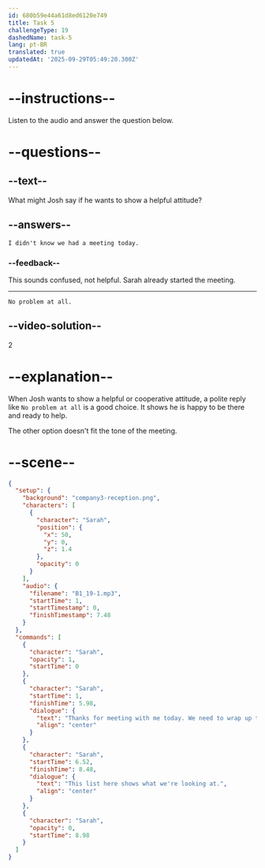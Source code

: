 ```yaml
---
id: 680b59e44a61d8ed6120e749
title: Task 5
challengeType: 19
dashedName: task-5
lang: pt-BR
translated: true
updatedAt: '2025-09-29T05:49:20.300Z'
---
```


<!-- SPEAKING -->

<!-- (Audio) Sarah: Thanks for meeting with me today. We need to wrap up the list of components for our next product batch. This list here shows what we're looking at. -->

# --instructions--

Listen to the audio and answer the question below.

# --questions--

## --text--

What might Josh say if he wants to show a helpful attitude?

## --answers--

`I didn't know we had a meeting today.`

### --feedback--

This sounds confused, not helpful. Sarah already started the meeting.

---

`No problem at all.`

## --video-solution--

2

# --explanation--

When Josh wants to show a helpful or cooperative attitude, a polite reply like `No problem at all` is a good choice. It shows he is happy to be there and ready to help.

The other option doesn't fit the tone of the meeting.

# --scene--

```json
{
  "setup": {
    "background": "company3-reception.png",
    "characters": [
      {
        "character": "Sarah",
        "position": {
          "x": 50,
          "y": 0,
          "z": 1.4
        },
        "opacity": 0
      }
    ],
    "audio": {
      "filename": "B1_19-1.mp3",
      "startTime": 1,
      "startTimestamp": 0,
      "finishTimestamp": 7.48
    }
  },
  "commands": [
    {
      "character": "Sarah",
      "opacity": 1,
      "startTime": 0
    },
    {
      "character": "Sarah",
      "startTime": 1,
      "finishTime": 5.98,
      "dialogue": {
        "text": "Thanks for meeting with me today. We need to wrap up the list of components for our next product batch.",
        "align": "center"
      }
    },
    {
      "character": "Sarah",
      "startTime": 6.52,
      "finishTime": 8.48,
      "dialogue": {
        "text": "This list here shows what we're looking at.",
        "align": "center"
      }
    },
    {
      "character": "Sarah",
      "opacity": 0,
      "startTime": 8.98
    }
  ]
}
```
